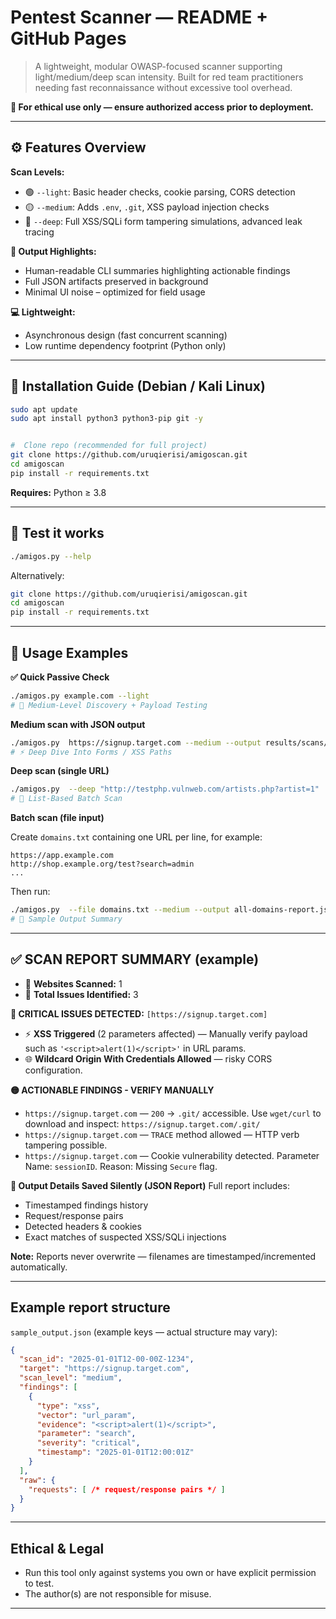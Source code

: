 # Pentest Scanner — README + GitHub Pages

> A lightweight, modular OWASP-focused scanner supporting light/medium/deep scan intensity. Built for red team practitioners needing fast reconnaissance without excessive tool overhead.

**🔐 For ethical use only — ensure authorized access prior to deployment.**

---

## ⚙️ Features Overview

**Scan Levels:**

* 🟢 `--light`: Basic header checks, cookie parsing, CORS detection
* 🟡 `--medium`: Adds `.env`, `.git`, XSS payload injection checks
* 🔴 `--deep`: Full XSS/SQLi form tampering simulations, advanced leak tracing

**🧾 Output Highlights:**

* Human-readable CLI summaries highlighting actionable findings
* Full JSON artifacts preserved in background
* Minimal UI noise – optimized for field usage

**💻 Lightweight:**

* Asynchronous design (fast concurrent scanning)
* Low runtime dependency footprint (Python only)

---

## 🧰 Installation Guide (Debian / Kali Linux)

```bash
sudo apt update
sudo apt install python3 python3-pip git -y


#  Clone repo (recommended for full project)
git clone https://github.com/uruqierisi/amigoscan.git
cd amigoscan
pip install -r requirements.txt
```

**Requires:** Python ≥ 3.8

---

## 🚀 Test it works

```bash
./amigos.py --help
```

Alternatively:

```bash
git clone https://github.com/uruqierisi/amigoscan.git
cd amigoscan
pip install -r requirements.txt
```

---

## 🚀 Usage Examples

**✅ Quick Passive Check**

```bash
./amigos.py example.com --light
# 🔄 Medium-Level Discovery + Payload Testing
```

**Medium scan with JSON output**

```bash
./amigos.py  https://signup.target.com --medium --output results/scans/target_signup.json
# ⚡ Deep Dive Into Forms / XSS Paths
```

**Deep scan (single URL)**

```bash
./amigos.py  --deep "http://testphp.vulnweb.com/artists.php?artist=1"
# 📂 List-Based Batch Scan
```

**Batch scan (file input)**

Create `domains.txt` containing one URL per line, for example:

```
https://app.example.com
http://shop.example.org/test?search=admin
...
```

Then run:

```bash
./amigos.py  --file domains.txt --medium --output all-domains-report.json
# 🧪 Sample Output Summary
```

---

## ✅ SCAN REPORT SUMMARY (example)

* 🎯 **Websites Scanned:** 1
* 🔎 **Total Issues Identified:** 3

**🔐 CRITICAL ISSUES DETECTED:** `[https://signup.target.com]`

* ⚡️ **XSS Triggered** (2 parameters affected) — Manually verify payload such as `'<script>alert(1)</script>'` in URL params.
* 🌐 **Wildcard Origin With Credentials Allowed** — risky CORS configuration.

**🟡 ACTIONABLE FINDINGS - VERIFY MANUALLY**

* `https://signup.target.com` — `200` → `.git/` accessible. Use `wget/curl` to download and inspect: `https://signup.target.com/.git/`
* `https://signup.target.com` — `TRACE` method allowed — HTTP verb tampering possible.
* `https://signup.target.com` — Cookie vulnerability detected. Parameter Name: `sessionID`. Reason: Missing `Secure` flag.

**🧾 Output Details Saved Silently (JSON Report)**
Full report includes:

* Timestamped findings history
* Request/response pairs
* Detected headers & cookies
* Exact matches of suspected XSS/SQLi injections

**Note:** Reports never overwrite — filenames are timestamped/incremented automatically.

---

## Example report structure

`sample_output.json` (example keys — actual structure may vary):

```json
{
  "scan_id": "2025-01-01T12-00-00Z-1234",
  "target": "https://signup.target.com",
  "scan_level": "medium",
  "findings": [
    {
      "type": "xss",
      "vector": "url_param",
      "evidence": "<script>alert(1)</script>",
      "parameter": "search",
      "severity": "critical",
      "timestamp": "2025-01-01T12:00:01Z"
    }
  ],
  "raw": {
    "requests": [ /* request/response pairs */ ]
  }
}
```

---

## Ethical & Legal

* Run this tool only against systems you own or have explicit permission to test.
* The author(s) are not responsible for misuse.

---

